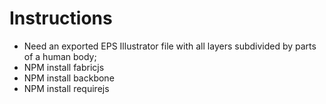 # Instructions

- Need an exported EPS Illustrator file with all layers subdivided by parts of a human body;
- NPM install fabricjs
- NPM install backbone
- NPM install requirejs
